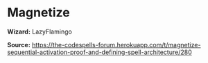 # Magnetize

**Wizard:** LazyFlamingo

**Source:** https://the-codespells-forum.herokuapp.com/t/magnetize-sequential-activation-proof-and-defining-spell-architecture/280
